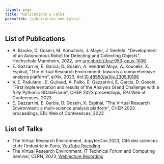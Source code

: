 ```yaml
---
layout: page
title: Publications & Talks
permalink: /publication-and-talks/
---
```


## List of Publications

* A. Bracke, D. Gosein, M. Kürschner, J. Mayer, J. Seefeld, "Development of an Autonomous Robot for Detecting and Collecting Objects", Hochschule Mannheim, 2022, urn:[urn:nbn:de:bsz:953-opus-1006](https://nbn-resolving.org/urn:nbn:de:bsz:953-opus-1006)
* E. Gazzarrini, E. Garcia, D. Gosein, A. Vendrell Moya, A. Kounelis, X. Espinal, "The Virtual Research Environment: towards a comprehensive analysis platform", arXiv, 2023, doi:[10.48550/arXiv.2305.10166](https://doi.org/10.48550/arXiv.2305.10166)
* V. E. Padulano , E. Guiraud, A. Falko, E. Gazzarrini, E. Garcia, D. Gosein, "First implementation and results of the Analysis Grand Challenge with a fully Pythonic RDataFrame", CHEP 2023 proceedings, EPJ Web of Conferences, 2023
* E. Gazzarrini, E. Garcia, D. Gosein, X. Espinal, "The Virtual Research Environment: a multi-science analysis platform", CHEP 2023 proceedings, EPJ Web of Conferences, 2023

## List of Talks

* The Virtual Research Environment, JupyterCon 2023, Cité des sciences et de l’industrie in Paris, [YouTube Recoding](https://youtu.be/JGQpdivaNtI?t=1030)
* The Virtual Research Environment, IT Technical Forum and Computing Seminar, CERN, 2023, [Weblecture Recording](https://weblecture-player.web.cern.ch/?year=2023&id=1230107c0)
